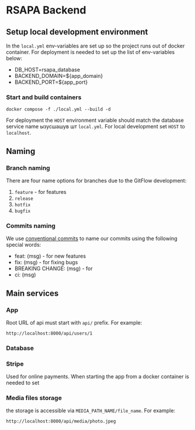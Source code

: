 # RSAPA Backend


## Setup local development environment

In the `local.yml` env-variables are set up so the project runs out of docker container.
For deployment is needed to set up the list of env-variables below:

- DB_HOST=rsapa_database
- BACKEND_DOMAIN=${app_domain}
- BACKEND_PORT=${app_port}

### Start and build containers

```shell
docker compose -f ./local.yml --build -d
```

For deployment the `HOST` environment variable should match the database service name ызусшашув шт `local.yml`.
For local development set `HOST` to `localhost`.


## Naming

### Branch naming

There are four name options for branches due to the GitFlow development:
1. `feature` - for features
2. `release`
3. `hotfix`
4. `bugfix`

### Commits naming

We use [conventional commits](https://www.conventionalcommits.org/en/v1.0.0/) to name our commits using the following special words:

- feat: (msg) - for new features
- fix: (msg) - for fixing bugs
- BREAKING CHANGE: (msg) - for
- ci: (msg)


## Main services


### App

Root URL of api must start with `api/` prefix. For example:

```
http://localhost:8000/api/users/1
```

### Database

### Stripe

Used for online payments. When starting the app from a docker container is needed to set



### Media files storage

the storage is accessible via `MEDIA_PATH_NAME/file_name`. For example:

```
http://localhost:8000/api/media/photo.jpeg
```
